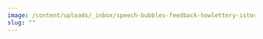 ```yaml
---
image: /content/uploads/_inbox/speech-bubbles-feedback-howlettery-istock-getty-images-1404812859.jpg
slug: ""
---
```

